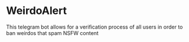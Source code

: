 # WeirdoAlert
This telegram bot allows for a verification process of all users in order to ban weirdos that spam NSFW content
